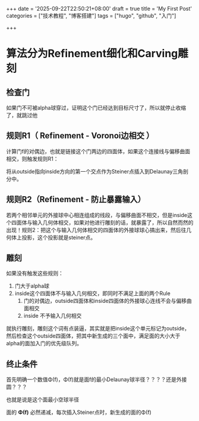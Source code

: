 +++
date = '2025-09-22T22:50:21+08:00'
draft = true
title = 'My First Post'
categories = ["技术教程", "博客搭建"]
tags =  ["hugo", "github", "入门"]


+++

# 算法分为Refinement细化和Carving雕刻

## 检查门

如果门不可被alpha球穿过，证明这个门已经达到目标尺寸了，所以就停止收缩了，就跳过他

## 规则R1（ Refinement - Voronoi边相交 ）

计算门f的对偶边，也就是链接这个门两边的四面体，如果这个连接线与偏移曲面相交，则触发规则R1：

将从outside指向inside方向的第一个交点作为Steiner点插入到Delaunay三角剖分中。

## 规则R2（Refinement - 防止暴露输入）

若两个相邻单元的外接球中心相连组成的线段，与偏移曲面不相交，但是inside这个四面体与输入几何体相交，如果对他进行雕刻的话，就暴露了，所以自然而然的出现！规则2：把这个与输入几何体相交的四面体的外接球球心搞出来，然后往几何体上投影，这个投影就是steiner点。

## 雕刻

如果没有触发这些规则：

1. 门大于alpha球
2. inside这个四面体不与输入几何相交，即同时不满足上面的两个Rule
   1. 门的对偶边，outside四面体和inside四面体的外接球心连线不会与偏移曲面相交
   2. inside 不予输入几何相交

就执行雕刻，雕刻这个词有点装逼，其实就是把inside这个单元标记为outside，然后检查这个outside四面体，把其中新生成的三个面中，满足面的大小大于alpha的面加入门的优先级队列。



## 终止条件

首先明确一个数值Φ(f)，Φ(f)就是面f的最小Delaunay球半径？？？？还是外接圆？？？

也就是说是这个面最小空球半径

面的 **Φ(f)** 必然递减，每次插入Steiner点时，新生成的面的Φ(f)



​	

